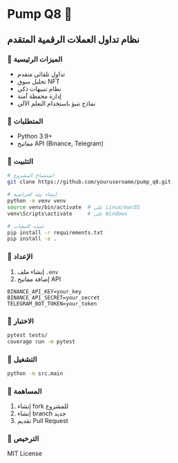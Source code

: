 # Pump Q8 🚀

## نظام تداول العملات الرقمية المتقدم

### 🌟 الميزات الرئيسية
- تداول تلقائي متقدم
- تحليل سوق NFT
- نظام تنبيهات ذكي
- إدارة محفظة آمنة
- نماذج تنبؤ باستخدام التعلم الآلي

### 🔧 المتطلبات
- Python 3.9+
- مفاتيح API (Binance, Telegram)

### 🚀 التثبيت
```bash
# استنساخ المشروع
git clone https://github.com/yourusername/pump_q8.git

# إنشاء بيئة افتراضية
python -m venv venv
source venv/bin/activate  # على Linux/macOS
venv\Scripts\activate     # على Windows

# تثبيت التبعيات
pip install -r requirements.txt
pip install -e .
```

### 🔐 الإعداد
1. إنشاء ملف `.env`
2. إضافة مفاتيح API
```
BINANCE_API_KEY=your_key
BINANCE_API_SECRET=your_secret
TELEGRAM_BOT_TOKEN=your_token
```

### 🧪 الاختبار
```bash
pytest tests/
coverage run -m pytest
```

### 🤖 التشغيل
```bash
python -m src.main
```

### 🤝 المساهمة
1. إنشاء fork للمشروع
2. إنشاء branch جديد
3. تقديم Pull Request

### 📜 الترخيص
MIT License
